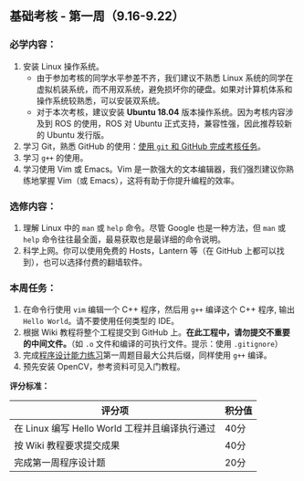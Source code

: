 ## 基础考核 - 第一周（9.16-9.22）

### 必学内容：

1. 安装 Linux 操作系统。
    - 由于参加考核的同学水平参差不齐，我们建议不熟悉 Linux 系统的同学在虚拟机装系统，而不用双系统，避免损坏你的硬盘。如果对计算机体系和操作系统较熟悉，可以安装双系统。
    - 对于本次考核，建议安装 **Ubuntu 18.04** 版本操作系统。因为考核内容涉及到 ROS 的使用，ROS 对 Ubuntu 正式支持，兼容性强，因此推荐较新的 Ubuntu 发行版。
1. 学习 Git，熟悉 GitHub 的使用：[使用 `git` 和 GitHub 完成考核任务](https://github.com/SYSU-AERO-SWIFT/tutorial_2019/wiki/%E4%BD%BF%E7%94%A8-git-%E5%92%8C-GitHub-%E5%AE%8C%E6%88%90%E8%80%83%E6%A0%B8%E4%BB%BB%E5%8A%A1)。
1. 学习 `g++` 的使用。
1. 学习使用 Vim 或 Emacs。Vim 是一款强大的文本编辑器，我们强烈建议你熟练地掌握 Vim（或 Emacs），这将有助于你提升编程的效率。

### 选修内容：

1. 理解 Linux 中的 `man` 或 `help` 命令。尽管 Google 也是一种方法，但 `man` 或 `help` 命令往往最全面，最易获取也是最详细的命令说明。
1. 科学上网。你可以使用免费的 Hosts，Lantern 等（在 GitHub 上都可以找到），也可以选择付费的翻墙软件。

### 本周任务：

1. 在命令行使用 `vim` 编辑一个 C++ 程序，然后用 `g++` 编译这个 C++ 程序, 输出 `Hello World`。请不要使用任何类型的 IDE。
1. 根据 Wiki 教程将整个工程提交到 GitHub 上。**在此工程中，请勿提交不重要的中间文件。**（如 `.o` 文件和编译的可执行文件。提示：使用 `.gitignore`）
1. 完成[程序设计能力练习](https://github.com/SYSU-AERO-SWIFT/tutorial_2019/blob/master/tasks/week1/programming_exercise.md)第一周题目最大公共后缀，同样使用 `g++` 编译。  
1. 预先安装 OpenCV，参考资料可见入门教程。

**评分标准：**

| 评分项                                         | 积分值 |
| ---------------------------------------------- | ------ |
| 在 Linux 编写 Hello World 工程并且编译执行通过 | 40分   |
| 按 Wiki 教程要求提交成果                       | 40分   |
| 完成第一周程序设计题                           | 20分   |
